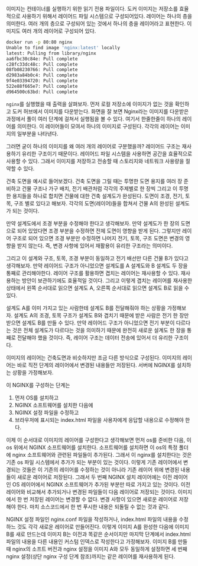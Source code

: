 이미지는 컨테이너를 실행하기 위한 읽기 전용 파일이다. 도커 이미지는 저장소를 효율적으로 사용하기 위해서 레이어드 파일 시스템으로 구성되어있다. 레이어는 하나의 층을 의미한다. 여러 개의 층으로 구성되어 있는 것에서 하나의 층을 레이어라고 표현한다. 이미지도 여러 개의 레이어로 구성되어 있다. 

```zsh
docker run -p 80:80 nginx
Unable to find image 'nginx:latest' locally
latest: Pulling from library/nginx
aa6fbc30c84e: Pull complete
c28fc33dc48c: Pull complete
08fb08230766: Pull complete
d2983a84b0c4: Pull complete
9f4e03394720: Pull complete
522e88f665e7: Pull complete
d964500c63bd: Pull complete
```

`nginx`를 실행했을 때 출력을 살펴보자. 먼저  로컬 저장소에 이미지가 없는 것을 확인하고 도커 허브에서 이미지를 다운받는다. 화면을 잘 보면 Nginx라는 이미지를 다운받은 과정에서 풀이 여러 단계에 걸쳐서 실행됨을 볼 수 있다. 여기서 한줄한줄이 하나의 레이어를 의미한다. 이 레이어들이 모여서 하나의 이미지로 구성된다. 각각의 레이어는 이미지의 일부분을 나타낸다. 

그러면 굳이 하나의 이미지를 왜 여러 개의 레이어로 구분했을까? 레이어드 구조는 재사용하기 유리한 구조이기 때문이다. 레이어드 파일 시스템을 사용하면 공간을 효율적으로 사용할 수 있다. 그래서 이미지를 저장하고 전송할 때 스토리지와 네트워크 사용량을 절약할 수 있다. 

건축 도면을 예시로 들어보겠다. 건축 도면을 그릴 때는 투명한 도면 용지를 여러 장 준비하고 건물 구조나 가구 배치, 전기 배관처럼 각각의 주제별로 한 장씩 그리고 이 투명한 용지들을 하나로 합치면 건물에 대한 건축 설계도가 완성된다. 도면이 조경, 전기, 토목, 구조 별로 있다고 해보자. 각각의 도면(레이어)들을 합쳐서 건물 A의 완성된 설계도가 되는 것이다.

만약 설계도에서 조경 부분을 수정해야 한다고 생각해보자. 만약 설계도가 한 장의 도면으로 되어 있었다면 조경 부분을 수정하면 전체 도면이 영향을 받게 된다. 그렇지만 레이어 구조로 되어 있으면 조경 부분만 수정하면 나머지 전기, 토목, 구조 도면은 변경의 영향을 받지 않는다. 즉, 변경 사항에 있어서 재활용이 유리한 구조라는 의미이다. 

그리고 이 설계와 구조, 토목, 조경 부분이 동일하고 전기 배선만 다른 건물 B가 있다고 생각해보자. 만약 레이어드 구조가 아니었으면 설계도를 A 설계도와 B 설계도 두 장을 통째로 관리해야한다. 레이어 구조를 활용하면 겹치는 레이어는 재사용할 수 있다. 재사용하는 방안이 보관하기에도 효율적일 것이다. 그리고 이렇게 겹치는 레이어를 재사용한 상태에서 왼쪽 순서대로 읽으면 설계도 A, 오른쪽 순서대로 읽으면 설계도 B로 읽을 수 있다. 

설계도 A를 이미 가지고 있는 사람한테 설계도 B를 전달해줘야 하는 상황을 가정해보자. 설계도 A의 조경, 토목 구조가 설계도 B와 겹치기 때문에 받은 사람은 전기 한 장만 받으면 설계도 B를 만들 수 있다. 만약 레이어드 구조가 아니었으면 전기 부분이 다르다는 것은 전체 설계도가 다르다는 것을 의미하기 때문에 완전히 새로운 설계도 한 장을 통째로 전달해야 했을 것이다. 즉, 레이어 구조는 데이터 전송에 있어서 더 유리한 구조이다. 

이미지의 레이어는 건축도면과 비슷하지만 조금 다른 방식으로 구성된다. 이미지의 레이어는 바로 직전 단계의 레이어에서 변경된 내용들만 저장된다. 서버에 NGINX를 설치하는 상황을 가정해보자. 

이 NGINX를 구성하는 단계는 
1. 먼저 OS를 설치하고
2. NGINX 소프트웨어를 설치한 다음에
3. NGINX 설정 파일을 수정하고
4. 브라우저에 표시되는 index.html 파일을 사용자에게 응답할 내용으로 수정해야 한다.

이제 이 순서대로 이미지의 레이어를 구성한다고 생각해보면 먼저 os를 준비한 다음, 이 os 위에서 NGINX 소프트웨어를 설치한다. 소프트웨어를 설치하면 이 os의 특정 폴더에 nginx 소프트웨어와 관련된 파일들이 추가된다. 그래서 이 nginx를 설치한다는 것은 기존 os 파일 시스템에서 추가가 되는 부분이 있는 것이다. 이렇게 기존 레이어에서 변경되는 것들은 이 기존의 레이어를 수정하는 것이 아니라 기존 레이어 위에 변경된 내용들이 새로운 레이어로 저장된다. 그래서 두 번째 NGINX 설치 레이어에는 이전 레이어인 OS 레이어에서 NGINX 소프트웨어가 추가된 부분만 따로 가지고 있는 것이다. 이전 레이어와 비교해서 추가되거나 변경된 파일들이 다음 레이어로 저장되는 것이다. 이미지에서 한 번 저장된 레이어는 변경할 수 없다. 변경 사항이 있으면 새로운 레이어로 저장해야 한다. 마치 소스코드에서 한 번 푸시한 내용은 되돌릴 수 없는 것과 같다. 

NGINX 설정 파일인 nginx.conf 파일을 작성하거나, index.html 파일의 내용을 수정하느 것도 각각 새로운 레이어로 만들어진다. 이렇게 이미지 A를 완성한 다음에 이미지 B를 새로 만드는데 이미지 B는 이전과 똑같은 순서이지만 마지막 단계에서 index.html 파일의 내용을 다른 내용인 커스텀 인덱스로 작성한다고 가정해보자. 이미지 B를 만들 때 nginx의 소프트 버전과 nginx 설정을 이미지 A와 모두 동일하게 설정하면 세 번째 nginx 설정(상단 nginx 구성 단계 참조)까지는 같은 레이어를 재사용하게 된다. 